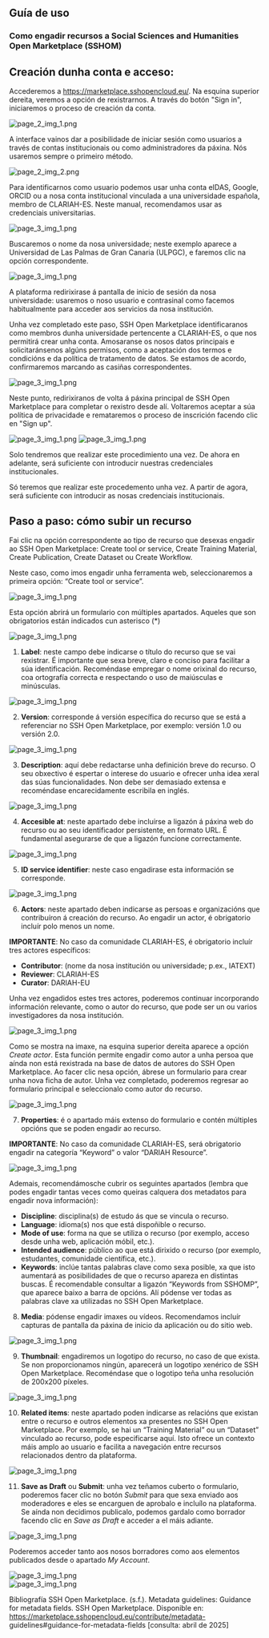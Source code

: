 ## Guía de uso 
### Como engadir recursos a  Social Sciences and Humanities Open Marketplace (SSHOM)

## Creación dunha conta e acceso: 
Accederemos a https://marketplace.sshopencloud.eu/. Na esquina superior dereita, veremos a opción de rexistrarnos. A través do botón "Sign in", iniciaremos o proceso de creación da conta.  
 
 ![page_2_img_1.png](imaxes/image1.png)
 
A interface vainos dar a posibilidade de iniciar sesión como usuarios a través de contas institucionais ou como administradores da páxina. Nós usaremos sempre o primeiro método.  
 
 ![page_2_img_2.png](imaxes/image2.png)
 
Para identificarnos como usuario podemos usar unha conta eIDAS, Google, ORCID ou a nosa conta institucional vinculada a una universidade española, membro de 
CLARIAH-ES. Neste manual, recomendamos usar as credenciais universitarias. 

![page_3_img_1.png](imaxes/image3.png)
 
Buscaremos o nome da nosa universidade; neste exemplo aparece a Universidad de Las Palmas de Gran Canaria (ULPGC), e faremos clic na opción correspondente. 

![page_3_img_1.png](imaxes/image4.png)
 
A plataforma redirixirase á pantalla de inicio de sesión da nosa universidade: usaremos o noso usuario e contrasinal como facemos habitualmente para acceder aos servicios da nosa institución. 

 
Unha vez completado este paso, SSH Open Marketplace identificaranos como membros dunha universidade pertencente a CLARIAH-ES, o que nos permitirá crear unha conta. Amosaranse os nosos datos principais e solicitaránsenos algúns permisos, como a aceptación dos termos e condicións e da política de tratamento de datos. Se estamos de acordo, confirmaremos marcando as casiñas correspondentes.

![page_3_img_1.png](imaxes/image5.png)



 
Neste punto, redirixiranos de volta á páxina principal de SSH Open Marketplace para completar o rexistro desde alí. Voltaremos aceptar a súa política de privacidade e remataremos o proceso de inscrición facendo clic en "Sign up".
 
![page_3_img_1.png](imaxes/image6.png)
![page_3_img_1.png](imaxes/image7.png)
 
 
Solo tendremos que realizar este procedimiento una vez. De ahora en adelante, será 
suficiente con introducir nuestras credenciales institucionales.

Só teremos que realizar este procedemento unha vez. A partir de agora, será suficiente con introducir as nosas credenciais institucionais.

## Paso a paso: cómo subir un recurso 
Fai clic na opción correspondente ao tipo de recurso que desexas engadir ao SSH 
Open Marketplace: Create tool or service, Create Training Material, Create Publication, 
Create Dataset ou Create Workflow.

Neste caso, como imos engadir unha ferramenta web, seleccionaremos a primeira 
opción: “Create tool or service”.

![page_3_img_1.png](imaxes/image8.png)

Esta opción abrirá un formulario con múltiples apartados. Aqueles que son 
obrigatorios están indicados cun asterisco (*)

![page_3_img_1.png](imaxes/image9.png)

1) **Label**: neste campo debe indicarse o título do recurso que se vai rexistrar. É 
importante que sexa breve, claro e conciso para facilitar a súa identificación. 
Recoméndase empregar o nome orixinal do recurso, coa ortografía correcta e 
respectando o uso de maiúsculas e minúsculas.

![page_3_img_1.png](imaxes/image10.png)

2) **Version**: corresponde á versión específica do recurso que se está a referenciar 
no SSH Open Marketplace, por exemplo: versión 1.0 ou versión 2.0.

![page_3_img_1.png](imaxes/image11.png)

3) **Description**: aquí debe redactarse unha definición breve do recurso. O seu 
obxectivo é espertar o interese do usuario e ofrecer unha idea xeral das súas 
funcionalidades. Non debe ser demasiado extensa e recoméndase encarecidamente 
escribila en inglés.

![page_3_img_1.png](imaxes/image12.png)

4) **Accesible at**: neste apartado debe incluírse a ligazón á páxina web do recurso 
ou ao seu identificador persistente, en formato URL. É fundamental asegurarse de 
que a ligazón funcione correctamente.

![page_3_img_1.png](imaxes/image13.png)

5) **ID service identifier**: neste caso engadirase esta información se corresponde.

![page_3_img_1.png](imaxes/image14.png)

6) **Actors**: neste apartado deben indicarse as persoas e organizacións que 
contribuíron á creación do recurso. Ao engadir un actor, é obrigatorio incluír polo 
menos un nome.

**IMPORTANTE**: No caso da comunidade CLARIAH-ES, é obrigatorio incluír tres 
actores específicos:  
- **Contributor**: (nome da nosa institución ou universidade; p.ex., IATEXT)  
- **Reviewer**: CLARIAH-ES  
- **Curator**: DARIAH-EU

Unha vez engadidos estes tres actores, poderemos continuar incorporando 
información relevante, como o autor do recurso, que pode ser un ou varios 
investigadores da nosa institución.

![page_3_img_1.png](imaxes/image15.png)

Como se mostra na imaxe, na esquina superior dereita aparece a opción 
*Create actor*. Esta función permite engadir como autor a unha persoa que aínda non 
está rexistrada na base de datos de autores do SSH Open Marketplace. Ao facer clic 
nesa opción, ábrese un formulario para crear unha nova ficha de autor. Unha vez 
completado, poderemos regresar ao formulario principal e seleccionalo como autor 
do recurso.

![page_3_img_1.png](imaxes/image16.png)

7) **Properties**: é o apartado máis extenso do formulario e contén múltiples opcións 
que se poden engadir ao recurso.

**IMPORTANTE**: No caso da comunidade CLARIAH-ES, será obrigatorio engadir na 
categoría “Keyword” o valor “DARIAH Resource”.

![page_3_img_1.png](imaxes/image17.png)

Ademais, recomendámosche cubrir os seguintes apartados (lembra que podes engadir 
tantas veces como queiras calquera dos metadatos para engadir nova información):  
- **Discipline**: disciplina(s) de estudo ás que se vincula o recurso.  
- **Language**: idioma(s) nos que está dispoñible o recurso.  
- **Mode of use**: forma na que se utiliza o recurso (por exemplo, acceso 
desde unha web, aplicación móbil, etc.).  
- **Intended audience**: público ao que está dirixido o recurso (por exemplo, 
estudantes, comunidade científica, etc.).  
- **Keywords**: inclúe tantas palabras clave como sexa posible, xa que isto 
aumentará as posibilidades de que o recurso apareza en distintas 
buscas. É recomendable consultar a ligazón “Keywords from SSHOMP”, que 
aparece baixo a barra de opcións. Alí pódense ver todas as palabras clave xa 
utilizadas no SSH Open Marketplace.

8) **Media**: pódense engadir imaxes ou vídeos. Recomendamos incluír capturas de 
pantalla da páxina de inicio da aplicación ou do sitio web.

![page_3_img_1.png](imaxes/image18.png)

9) **Thumbnail**: engadiremos un logotipo do recurso, no caso de que exista. Se non 
proporcionamos ningún, aparecerá un logotipo xenérico de SSH Open Marketplace. 
Recoméndase que o logotipo teña unha resolución de 200x200 píxeles.

![page_3_img_1.png](imaxes/image19.png)

10) **Related items**: neste apartado poden indicarse as relacións que existan entre 
o recurso e outros elementos xa presentes no SSH Open Marketplace. Por exemplo, 
se hai un “Training Material” ou un “Dataset” vinculado ao recurso, pode especificarse 
aquí. Isto ofrece un contexto máis amplo ao usuario e facilita a navegación entre 
recursos relacionados dentro da plataforma.

![page_3_img_1.png](imaxes/image20.png)

11) **Save as Draft** ou **Submit**: unha vez teñamos cuberto o formulario, poderemos 
facer clic no botón *Submit* para que sexa enviado aos moderadores e eles se 
encarguen de aprobalo e incluílo na plataforma. Se aínda non decidimos publicalo, 
podemos gardalo como borrador facendo clic en *Save as Draft* e acceder a el máis 
adiante.

![page_3_img_1.png](imaxes/image21.png)

Poderemos acceder tanto aos nosos borradores como aos elementos 
publicados desde o apartado *My Account*.

![page_3_img_1.png](imaxes/image22.png)  
![page_3_img_1.png](imaxes/image23.png)



Bibliografía 
SSH Open Marketplace. (s.f.). Metadata guidelines: Guidance for metadata fields. SSH Open 
Marketplace. Disponible en: https://marketplace.sshopencloud.eu/contribute/metadata-
guidelines#guidance-for-metadata-fields [consulta: abril de 2025]

